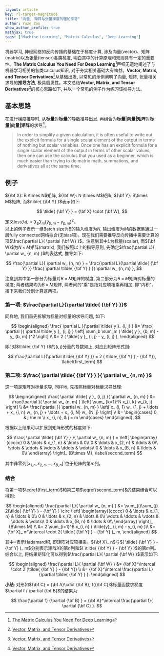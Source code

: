 ```yaml
---
layout: article
key: rl-target-magnitude
title: "向量, 矩阵与张量梯度的理论推导"
author: Yuze Zou
show_author_profile: true
mathjax: true
tags: ["Machine Learning", "Matrix Calculus", "Deep Learning"]
---
```



机器学习, 神经网络的反向传播的基础在于梯度计算, 涉及向量(vector)、矩阵(matrix)以及张量(tensor)各类梯度, 明白其中的计算原理和规则具有一定的重要性。**The Matrix Calculus You Need For Deep Learning**[^2]巨细无遗地阐述了与机器学习相关的各类calculus知识, 对于夯实相关基础大有裨益。**Vector, Matrix, and Tensor Derivatives**[^1]从基础出发, 以常见的示例阐明了向量, 矩阵, 张量相关求导的**推导方法**, 极具启发性。本文总结**Vector, Matrix, and Tensor Derivatives**[^1]的核心思路如下, 并以一个常见的例子作为练习该推导方法。

## 基本思路

在进行梯度推导时, 从**标量**对**标量**的导数推导出发, 再组合为**标量\|向量\|矩阵**对**标量\|向量\|矩阵**的求导[^1]。

> In order to simplify a given calculation, it is often useful to write out the explicit formula for a single scalar element of the output in terms of nothing but scalar variables. Once one has an explicit formula for a single scalar element of the output in terms of other scalar values, then one can use the calculus that you used as a beginner, which is much easier than trying to do matrix math, summations, and derivatives all at the same time.


## 例子

${\bf X}: B \times N$矩阵, ${\bf W}: N \times M$矩阵, ${\bf Y}: B\times M$矩阵, 而$\tilde{ {\bf Y} }$表示如下: 

$$
\tilde{ {\bf Y} } = {\bf X} \cdot {\bf W},
$$

定义loss为$L=\sum_b \sum_m ( \tilde{ y }_ {b, m} - y_ {b, m} )^2$。  
以上的例子表示一组Batch size为$B$的输入维度为$N$, 输出维度为$M$的数据集通过一层fully connected网络拟合(无bias项)。现在我们需要推导反向传播中需要计算的项$\frac{\partial L}{ \partial {\bf W} }$。注意到其中$L$为标量(scalar), 而${\bf W}$为$N\times M$矩阵(matrix), 我们按照以上的指导原则, 先确定$\frac{\partial L}{ \partial w_ {n, m} }$的表达式, 推导如下:  

$$
\frac{\partial L}{ \partial w_ {n, m} } = \frac{\partial L}{\partial \tilde{ {\bf Y} }} \frac{ \partial \tilde{ {\bf Y} } }{ \partial w_ {n, m} },
$$

注意到其中第一部分为标量对$B\times M$矩阵的梯度, 第二部分为$B\times M$矩阵对标量的梯度; 两者结果均为$B\times M$矩阵, 两者间的"乘"是指对应项相乘再相加, 即"内积"。接下来我们分别计算这两项。

### 第一项: $\frac{\partial L}{\partial \tilde{ {\bf Y} }}$

同样地, 我们首先拆解为标量对标量的求导问题, 如下: 

$$
\begin{aligned}
\frac{ \partial L }{\partial \tilde{ y }_ {i, j} } &= \frac{ \partial }{ \partial \tilde{ y }_ {i, j} } \left[ \sum_b \sum_m ( \tilde{ y }_ {b, m} - y_ {b, m} )^2 \right] \\
&= 2 ( \tilde{ y }_ {i, j} - y_ {i, j} ),
\end{aligned}
$$

即$L$对$\tilde{ {\bf Y} }$的$(i, j)$分量的导数如上, 对应到矩阵形式则: 

$$
\frac{\partial L}{\partial \tilde{ {\bf Y} }} = 2 ( \tilde{ {\bf Y} } - {\bf Y}), \label{first_term}
$$

### 第二项: $\frac{ \partial \tilde{ {\bf Y} } }{ \partial w_ {n, m} }$

这一项是矩阵对标量求导, 同样地, 先按照标量对标量求导处理: 

$$
\begin{aligned}
\frac{ \partial \tilde{ y }_ {i, j}  }{ \partial w_ {n, m} } &= \frac{\partial }{ \partial w_ {n, m} } \left[ \sum_ {k=1}^N  x_{i, k} w_{k, j}  \right] \\
&= \frac{\partial }{ \partial w_ {n, m} } \left[ x_ {i, 1} w_ {1, j} + \ldots + x_ {i, n} w_ {n, j} + \ldots + x_ {i, N} w_ {N, j} \right] \\
&= \begin{cases}
	0, & j \ne m \\
	x_ {i, n}, & j = m
   \end{cases}
\end{aligned},
$$

根据以上结果可以扩展到矩阵形式的梯度如下:  

$$
\frac{ \partial \tilde{ {\bf Y} } }{ \partial w_ {n, m} } = \left[ 
\begin{array}{ccccc}
0 & \ldots & x_{1, n} & \ldots & 0\\
0 & \ldots & x_{2, n} & \ldots & 0\\
\vdots & \ddots & \vdots & \ddots & \vdots\\
0 & \ldots & x_{B, n} & \ldots & 0\\
\end{array}
\right]_ {B\times M}, \label{second_term}
$$

其中非零列$[x_{1, n}, x_{2, n}, \ldots, x_{B, n} ]^\intercal$位于矩阵的第$m$列。  

### 结合

将第一项$\eqref{first_term}$和第二项$\eqref{second_term}$的结果组合可以得到:  

$$
\begin{aligned}
\frac{\partial L}{ \partial w_ {n, m} } &= \sum_{i}\sum_{j} 2(\tilde{ {\bf Y} } - {\bf Y} ) \circ  \left[ 
\begin{array}{ccccc}
0 & \ldots & x_{1, n} & \ldots & 0\\
0 & \ldots & x_{2, n} & \ldots & 0\\
\vdots & \ddots & \vdots & \ddots & \vdots\\
0 & \ldots & x_{B, n} & \ldots & 0\\
\end{array}
\right]_ {B\times M} \\
&= 2 \sum_{i=1}^B x_{i, n} ( \tilde{y}_ {i, m} - y_{i, m} )\\
&= {\bf X}_ n^\intercal \cdot 2( \tilde{ {\bf Y} } - {\bf Y} )_ m, 
\end{aligned}
$$

其中$\circ$表示Hadamard积, 即矩阵对应项相乘。${\bf X}_ n$与$( \tilde{ {\bf Y} } - {\bf Y} )_ m$分别表示矩阵$X$的第$n$列和$( \tilde{ {\bf Y} } - {\bf Y} )$的第$m$列。  
综合以上, 将结果矩阵化可以得到$\frac{\partial L}{ \partial {\bf W} }$表示如下:  

$$
\begin{aligned}
\frac{\partial L}{ \partial {\bf W} } &= {\bf X}^\intercal \cdot 2 (\tilde{ {\bf Y} } - {\bf Y}) \\
&= {\bf X}^\intercal \frac{\partial L}{\partial \tilde{ {\bf Y} }  }.
\end{aligned}
$$

**小结**: 对形如${\bf C} = {\bf A}\cdot {\bf B}, f({\bf C})$标量函数求梯度$\partial f / \partial {\bf B}$的结果为:  

$$
\frac{\partial f} {\partial {\bf B} } = {\bf A}^\intercal \frac{\partial f}{ \partial {\bf C} }.
$$

[^1]: [Vector, Matrix, and Tensor Derivatives](http://cs231n.stanford.edu/vecDerivs.pdf)  
[^2]: [The Matrix Calculus You Need For Deep Learning](https://explained.ai/matrix-calculus/)
